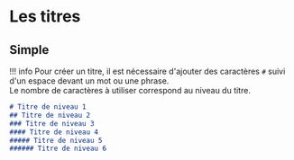 # Les titres

## Simple
!!! info
    Pour créer un titre, il est nécessaire d'ajouter des caractères `#` suivi d'un espace devant un mot ou une phrase.  
    Le nombre de caractères à utiliser correspond au niveau du titre.

```markdown title="titres.md" linenums="1"
# Titre de niveau 1
## Titre de niveau 2
### Titre de niveau 3
#### Titre de niveau 4
##### Titre de niveau 5
###### Titre de niveau 6
```